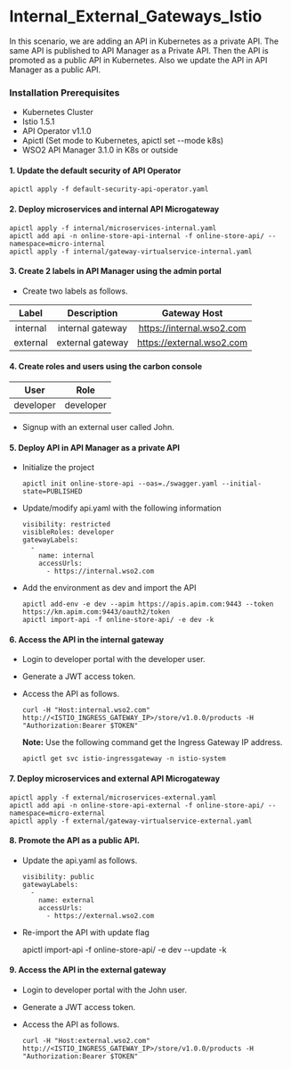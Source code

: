 # Internal_External_Gateways_Istio

In this scenario, we are adding an API in Kubernetes as a private API. The same API is published to API Manager as a Private API. Then the API is promoted as a public API in Kubernetes. Also we update the API in API Manager as a public API.

### Installation Prerequisites

- Kubernetes Cluster
- Istio 1.5.1
- API Operator v1.1.0
- Apictl (Set mode to Kubernetes, apictl set --mode k8s)
- WSO2 API Manager 3.1.0 in K8s or outside

#### 1. Update the default security of API Operator

    apictl apply -f default-security-api-operator.yaml
    
#### 2. Deploy microservices and internal API Microgateway

    apictl apply -f internal/microservices-internal.yaml
    apictl add api -n online-store-api-internal -f online-store-api/ --namespace=micro-internal
    apictl apply -f internal/gateway-virtualservice-internal.yaml

#### 3. Create 2 labels in API Manager using the admin portal

- Create two labels as follows.

|  Label   | Description      |   Gateway Host            |
| :------: |:----------------:|:-------------------------:|
| internal | internal gateway | https://internal.wso2.com |
| external | external gateway | https://external.wso2.com |


#### 4. Create roles and users using the carbon console


|  User     | Role      |   
| :------:  |:---------:|
| developer | developer | 

- Signup with an external user called John.

#### 5. Deploy API in API Manager as a private API

- Initialize the project

    ```
    apictl init online-store-api --oas=./swagger.yaml --initial-state=PUBLISHED
    ```
    
- Update/modify api.yaml with the following information
    
    ```
    visibility: restricted
    visibleRoles: developer
    gatewayLabels:
      -
        name: internal
        accessUrls:
          - https://internal.wso2.com
    ```

- Add the environment as dev and import the API
    
    ```
    apictl add-env -e dev --apim https://apis.apim.com:9443 --token https://km.apim.com:9443/oauth2/token    
    apictl import-api -f online-store-api/ -e dev -k
    ```
    
#### 6. Access the API in the internal gateway

- Login to developer portal with the developer user.
- Generate a JWT access token.
- Access the API as follows.

    ```
    curl -H "Host:internal.wso2.com" http://<ISTIO_INGRESS_GATEWAY_IP>/store/v1.0.0/products -H "Authorization:Bearer $TOKEN" 
    ```
    
    **Note:** Use the following command get the Ingress Gateway IP address. 
    ```
    apictl get svc istio-ingressgateway -n istio-system
    ```

#### 7. Deploy microservices and external API Microgateway

    apictl apply -f external/microservices-external.yaml
    apictl add api -n online-store-api-external -f online-store-api/ --namespace=micro-external
    apictl apply -f external/gateway-virtualservice-external.yaml

#### 8. Promote the API as a public API.

- Update the api.yaml as follows.

    ```
    visibility: public
    gatewayLabels:
      -
        name: external
        accessUrls:
          - https://external.wso2.com
    ```

- Re-import the API with update flag

    apictl import-api -f online-store-api/ -e dev --update -k

#### 9. Access the API in the external gateway

- Login to developer portal with the John user.
- Generate a JWT access token.
- Access the API as follows.

    ```
    curl -H "Host:external.wso2.com" http://<ISTIO_INGRESS_GATEWAY_IP>/store/v1.0.0/products -H "Authorization:Bearer $TOKEN"  
    ```
